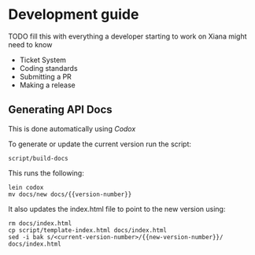 # Development guide
TODO fill this with everything a developer starting to work on Xiana might need to know

* Ticket System
* Coding standards
* Submitting a PR
* Making a release


## Generating API Docs

This is done automatically using *Codox*

To generate or update the current version run the script:

```shell
script/build-docs
```

This runs the following:

```shell
lein codox
mv docs/new docs/{{version-number}}
```

It also updates the index.html file to point to the new version using:

```shell
rm docs/index.html
cp script/template-index.html docs/index.html
sed -i bak s/<current-version-number>/{{new-version-number}}/ docs/index.html
```
